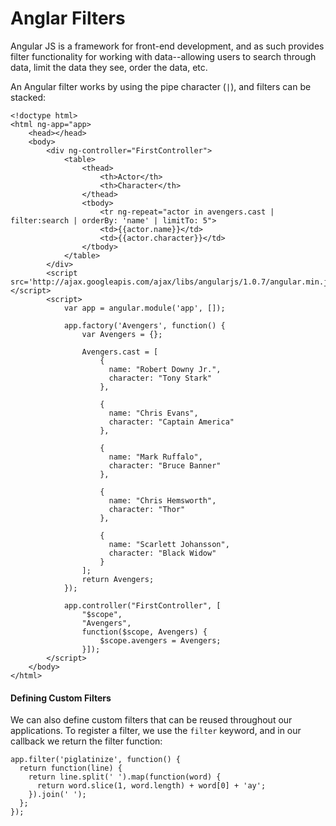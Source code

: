 # Anglar Filters

Angular JS is a framework for front-end development, and as such provides filter functionality for working with data--allowing users to search through data, limit the data they see, order the data, etc.

An Angular filter works by using the pipe character (`|`), and filters can be stacked:

	<!doctype html>
	<html ng-app="app>
		<head></head>
		<body>
			<div ng-controller="FirstController">
				<table>
					<thead>
						<th>Actor</th>
						<th>Character</th>
					</thead>
					<tbody>
						<tr ng-repeat="actor in avengers.cast | filter:search | orderBy: 'name' | limitTo: 5">
						<td>{{actor.name}}</td>
						<td>{{actor.character}}</td>
					</tbody>
				</table>
			</div>
			<script src='http://ajax.googleapis.com/ajax/libs/angularjs/1.0.7/angular.min.js'></script>
			<script>
				var app = angular.module('app', []);
				
				app.factory('Avengers', function() {
					var Avengers = {};
					
					Avengers.cast = [
					    {
					      name: "Robert Downy Jr.",
					      character: "Tony Stark"
					    },
					
					    {
					      name: "Chris Evans",
					      character: "Captain America"
					    },
					
					    {
					      name: "Mark Ruffalo",
					      character: "Bruce Banner"
					    },
					
					    {
					      name: "Chris Hemsworth",
					      character: "Thor"
					    },
					
					    {
					      name: "Scarlett Johansson",
					      character: "Black Widow"
					    }
					];
					return Avengers;
				});
				
				app.controller("FirstController", [
					"$scope",
					"Avengers",
					function($scope, Avengers) {
						$scope.avengers = Avengers;
					}]);
			</script>
		</body>
	</html>
	
#### Defining Custom Filters

We can also define custom filters that can be reused throughout our applications. To register a filter, we use the `filter` keyword, and in our callback we return the filter function:

	app.filter('piglatinize', function() {
	  return function(line) {
	    return line.split(' ').map(function(word) {
	      return word.slice(1, word.length) + word[0] + 'ay';
	    }).join(' ');
	  };
	});